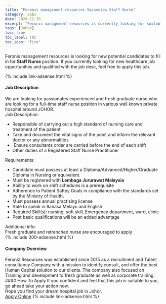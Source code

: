 ```yaml
---
title: "Feronis management resources Vacancies Staff Nurse" 
category: Jobs 
date: 2020-12-10 
excerpt: "Feronis management resources is currently looking for suitable person to fill in the Staff Nurse which positioned at Johor" 
tags: [Johor] 
toc: true 
toc_label: TOC 
toc_icon: "fire" 
--- 
```


<p>Feronis management resources is looking for new potential candidates to fill in for <b>Staff Nurse</b> position. If you currently looking for new healthcare job opportunities and qualified with the job desc, feel free to apply this job.
</p>{% include link-adsense.html %} 
<div><div><div><h4>Job Description</h4></div></div><div><div><span><div><div>We are looking for passionates experienced and fresh graduate nurse who are looking for a full-time staff nurse position in various well known private hospital around JOHOR.</div><div>Job Description:</div><ul><li>Responsible of carrying out a high standard of nursing care and treatment of the patient</li><li>Take and document the vital signs of the point and inform the relevant doctor or any abnormalities</li><li>&#160;Ensure consultants order are carried before the end of each shift</li><li>Other duties of a Registered Staff Nurse Practitioner</li></ul><div>Requirements:</div><ul><li>Candidate must possess at least a Diploma/Advanced/Higher/Graduate Diploma in Nursing or equivalent.</li><li>Must be registered with&#160;<strong>Lembaga Jururawat Malaysia</strong></li><li>Ability to work on shift schedules is a prerequisite</li><li>Adherence to Patient Saftey Goals in compliance with the standards set by the Ministry of Health.</li><li>Must possess annual practising license</li><li>Able to speak in Bahasa Melayu and English</li><li>Required Skill(s): nursing, soft skill, Emergency department, ward, clinic</li><li>Post basic qualifications will be an added advantage</li></ul><div>Additional info:</div><div>Fresh graduate and retrenched nurse are encouraged to apply</div></div></span></div></div></div> 
{% include 300-adsense.html %} 
<div><div><div><h4>Company Overview</h4></div></div><div><div><span><div><div>Feroniz Resources was established since 2015 as a recruitment and Talent consultancy Company with a mission to identify,consult, and offer the best Human Capital solution to our clients. The company also focused on Training and development to fresh graduate as well as corporate training.</div></div></span></div></div></div> 
#### How To Apply 
If you confident and feel that this job is suitable to you, go ahead take your action now. <br/> 
Hope you find your dream hospital job in Johor. <br/> 
<a href="https://www.jobstreet.com.my/en/job/staff-nurse-4441790?jobId=jobstreet-my-job-4441790&sectionRank=24&token=0~02766865-2f4f-465b-8586-5f06e4b1ecfd&fr=SRP%20View%20In%20New%20Ta" class="btn btn--warning" target="_blank" rel="nofollow noopenner">Apply Online</a> 
{% include link-adsense.html %} 